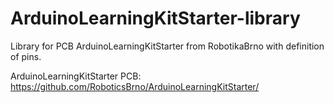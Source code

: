 # ArduinoLearningKitStarter-library
Library for PCB ArduinoLearningKitStarter from RobotikaBrno with definition of pins.

ArduinoLearningKitStarter PCB: https://github.com/RoboticsBrno/ArduinoLearningKitStarter/
